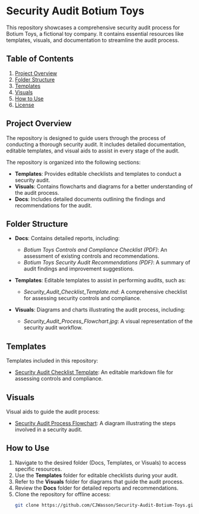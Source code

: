 # Security Audit Botium Toys

This repository showcases a comprehensive security audit process for Botium Toys, a fictional toy company. It contains essential resources like templates, visuals, and documentation to streamline the audit process.

## Table of Contents
1. [Project Overview](#project-overview)
2. [Folder Structure](#folder-structure)
3. [Templates](#templates)
4. [Visuals](#visuals)
5. [How to Use](#how-to-use)
6. [License](#license)

## Project Overview
The repository is designed to guide users through the process of conducting a thorough security audit. It includes detailed documentation, editable templates, and visual aids to assist in every stage of the audit.

The repository is organized into the following sections:
- **Templates**: Provides editable checklists and templates to conduct a security audit.
- **Visuals**: Contains flowcharts and diagrams for a better understanding of the audit process.
- **Docs**: Includes detailed documents outlining the findings and recommendations for the audit.

## Folder Structure
- **Docs**: Contains detailed reports, including:
  - *Botium Toys Controls and Compliance Checklist (PDF)*: An assessment of existing controls and recommendations.
  - *Botium Toys Security Audit Recommendations (PDF)*: A summary of audit findings and improvement suggestions.

- **Templates**: Editable templates to assist in performing audits, such as:
  - *Security_Audit_Checklist_Template.md*: A comprehensive checklist for assessing security controls and compliance.

- **Visuals**: Diagrams and charts illustrating the audit process, including:
  - *Security_Audit_Process_Flowchart.jpg*: A visual representation of the security audit workflow.

## Templates
Templates included in this repository:
- [Security Audit Checklist Template](Templates/Security_Audit_Checklist_Template.md): An editable markdown file for assessing controls and compliance.

## Visuals
Visual aids to guide the audit process:
- [Security Audit Process Flowchart](Visuals/Security_Audit_Process_Flowchart.jpg): A diagram illustrating the steps involved in a security audit.

## How to Use
1. Navigate to the desired folder (Docs, Templates, or Visuals) to access specific resources.
2. Use the **Templates** folder for editable checklists during your audit.
3. Refer to the **Visuals** folder for diagrams that guide the audit process.
4. Review the **Docs** folder for detailed reports and recommendations.
5. Clone the repository for offline access:
   ```bash
   git clone https://github.com/CJWasson/Security-Audit-Botium-Toys.git


